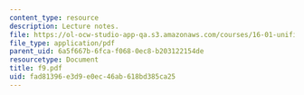 ```yaml
---
content_type: resource
description: Lecture notes.
file: https://ol-ocw-studio-app-qa.s3.amazonaws.com/courses/16-01-unified-engineering-i-ii-iii-iv-fall-2005-spring-2006/fad81396e3d9e0ec46ab618bd385ca25_f9.pdf
file_type: application/pdf
parent_uid: 6a5f667b-6fca-f068-0ec8-b203122154de
resourcetype: Document
title: f9.pdf
uid: fad81396-e3d9-e0ec-46ab-618bd385ca25
---
```

